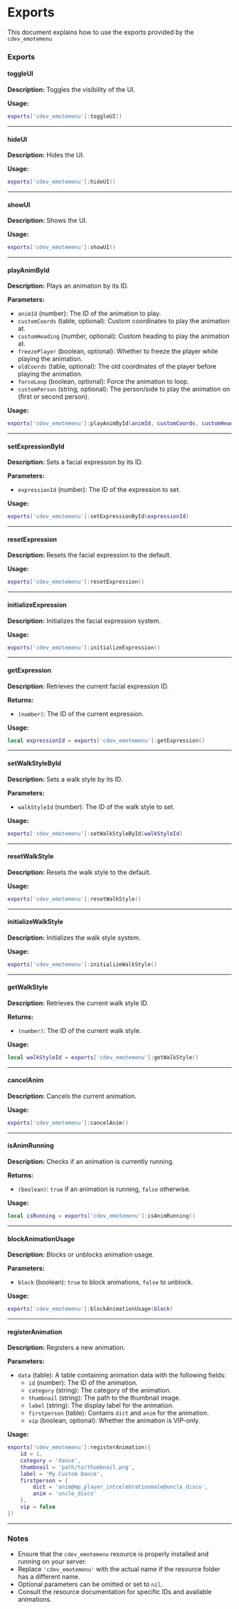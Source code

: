 # Exports

This document explains how to use the exports provided by the `cdev_emotemenu`

### Exports

#### toggleUI

**Description:** Toggles the visibility of the UI.

**Usage:**

```lua
exports['cdev_emotemenu']:toggleUI()
```

***

#### hideUI

**Description:** Hides the UI.

**Usage:**

```lua
exports['cdev_emotemenu']:hideUI()
```

***

#### showUI

**Description:** Shows the UI.

**Usage:**

```lua
exports['cdev_emotemenu']:showUI()
```

***

#### playAnimById

**Description:** Plays an animation by its ID.

**Parameters:**

* `animId` (number): The ID of the animation to play.
* `customCoords` (table, optional): Custom coordinates to play the animation at.
* `customHeading` (number, optional): Custom heading to play the animation at.
* `freezePlayer` (boolean, optional): Whether to freeze the player while playing the animation.
* `oldCoords` (table, optional): The old coordinates of the player before playing the animation.
* `forceLoop` (boolean, optional): Force the animation to loop.
* `customPerson` (string, optional): The person/side to play the animation on (first or second person).

**Usage:**

```lua
exports['cdev_emotemenu']:playAnimById(animId, customCoords, customHeading, freezePlayer, oldCoords, forceLoop, customPerson)
```

***

#### setExpressionById

**Description:** Sets a facial expression by its ID.

**Parameters:**

* `expressionId` (number): The ID of the expression to set.

**Usage:**

```lua
exports['cdev_emotemenu']:setExpressionById(expressionId)
```

***

#### resetExpression

**Description:** Resets the facial expression to the default.

**Usage:**

```lua
exports['cdev_emotemenu']:resetExpression()
```

***

#### initializeExpression

**Description:** Initializes the facial expression system.

**Usage:**

```lua
exports['cdev_emotemenu']:initializeExpression()
```

***

#### getExpression

**Description:** Retrieves the current facial expression ID.

**Returns:**

* `(number)`: The ID of the current expression.

**Usage:**

```lua
local expressionId = exports['cdev_emotemenu']:getExpression()
```

***

#### setWalkStyleById

**Description:** Sets a walk style by its ID.

**Parameters:**

* `walkStyleId` (number): The ID of the walk style to set.

**Usage:**

```lua
exports['cdev_emotemenu']:setWalkStyleById(walkStyleId)
```

***

#### resetWalkStyle

**Description:** Resets the walk style to the default.

**Usage:**

```lua
exports['cdev_emotemenu']:resetWalkStyle()
```

***

#### initializeWalkStyle

**Description:** Initializes the walk style system.

**Usage:**

```lua
exports['cdev_emotemenu']:initializeWalkStyle()
```

***

#### getWalkStyle

**Description:** Retrieves the current walk style ID.

**Returns:**

* `(number)`: The ID of the current walk style.

**Usage:**

```lua
local walkStyleId = exports['cdev_emotemenu']:getWalkStyle()
```

***

#### cancelAnim

**Description:** Cancels the current animation.

**Usage:**

```lua
exports['cdev_emotemenu']:cancelAnim()
```

***

#### isAnimRunning

**Description:** Checks if an animation is currently running.

**Returns:**

* `(boolean)`: `true` if an animation is running, `false` otherwise.

**Usage:**

```lua
local isRunning = exports['cdev_emotemenu']:isAnimRunning()
```

***

#### blockAnimationUsage

**Description:** Blocks or unblocks animation usage.

**Parameters:**

* `block` (boolean): `true` to block animations, `false` to unblock.

**Usage:**

```lua
exports['cdev_emotemenu']:blockAnimationUsage(block)
```

***

#### registerAnimation

**Description:** Registers a new animation.

**Parameters:**

* `data` (table): A table containing animation data with the following fields:
  * `id` (number): The ID of the animation.
  * `category` (string): The category of the animation.
  * `thumbnail` (string): The path to the thumbnail image.
  * `label` (string): The display label for the animation.
  * `firstperson` (table): Contains `dict` and `anim` for the animation.
  * `vip` (boolean, optional): Whether the animation is VIP-only.

**Usage:**

```lua
exports['cdev_emotemenu']:registerAnimation({
    id = 1,
    category = 'dance',
    thumbnail = 'path/to/thumbnail.png',
    label = 'My Custom Dance',
    firstperson = {
        dict = 'anim@mp_player_intcelebrationmale@uncle_disco',
        anim = 'uncle_disco'
    },
    vip = false
})
```

***

### Notes

* Ensure that the `cdev_emotemenu` resource is properly installed and running on your server.
* Replace `'cdev_emotemenu'` with the actual name if the resource folder has a different name.
* Optional parameters can be omitted or set to `nil`.
* Consult the resource documentation for specific IDs and available animations.
